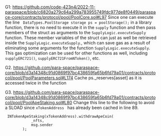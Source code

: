 G1: https://github.com/code-423n4/2022-11-paraspace/blob/c6820a279c64a299a783955749fdc977de8f0449/paraspace-core/contracts/protocol/pool/PoolCore.sol#L97
Since one can execute the line `` DataTypes.PoolStorage storage ps = poolStorage();`` in a library function, there is no need to execute it in the ``supply`` function and then pass members of the struct as arguments to the ``SupplyLogic.executeSupply`` function. These member variables of the struct can just as well be retrieved inside the ``SupplyLogic.executeSupply``., which can save gas as a result of eliminating some arguments for the function ``SupplyLogic.executeSupply``. This gas optimization can be used for other functions as well, including ``supplyERC721()``, ``supplyERC721FromNToken()``, etc. 

G2. https://github.com/para-space/paraspace-core/blob/d3a14348c91d0869f97bc438659fa65b6fd79a01/contracts/protocol/pool/PoolParameters.sol#L174
Cache ps._reserves[asset] as it is accessed twice in the function

G3. https://github.com/para-space/paraspace-core/blob/d3a14348c91d0869f97bc438659fa65b6fd79a01/contracts/protocol/pool/PoolApeStaking.sol#L80
Change this line to the following to avoid a SLOAD since ``xTokenAddress `` has already been cached in line 89.
```
 INTokenApeStaking(xTokenAddress).withdrawApeCoin(
            _nfts,
            msg.sender
        );
```
